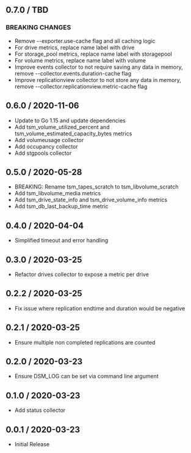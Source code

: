 ## 0.7.0 / TBD

### BREAKING CHANGES

* Remove --exporter.use-cache flag and all caching logic
* For drive metrics, replace name label with drive
* For storage_pool metrics, replace name label with storagepool
* For volume metrics, replace name label with volume
* Improve events collector to not require saving any data in memory, remove --collector.events.duration-cache flag
* Improve replicationview collector to not store any data in memory, remove --collector.replicationview.metric-cache flag

## 0.6.0 / 2020-11-06

* Update to Go 1.15 and update dependencies
* Add tsm_volume_utilized_percent and tsm_volume_estimated_capacity_bytes metrics
* Add volumeusage collector
* Add occupancy collector
* Add stgpools collector

## 0.5.0 / 2020-05-28

* BREAKING: Rename tsm_tapes_scratch to tsm_libvolume_scratch
* Add tsm_libvolume_media metrics
* Add tsm_drive_state_info and tsm_drive_volume_info metrics
* Add tsm_db_last_backup_time metric

## 0.4.0 / 2020-04-04

* Simplified timeout and error handling

## 0.3.0 / 2020-03-25

* Refactor drives collector to expose a metric per drive

## 0.2.2 / 2020-03-25

* Fix issue where replication endtime and duration would be negative

## 0.2.1 / 2020-03-25

* Ensure multiple non completed replications are counted

## 0.2.0 / 2020-03-23

* Ensure DSM_LOG can be set via command line argument

## 0.1.0 / 2020-03-23

* Add status collector

## 0.0.1 / 2020-03-23

* Initial Release

